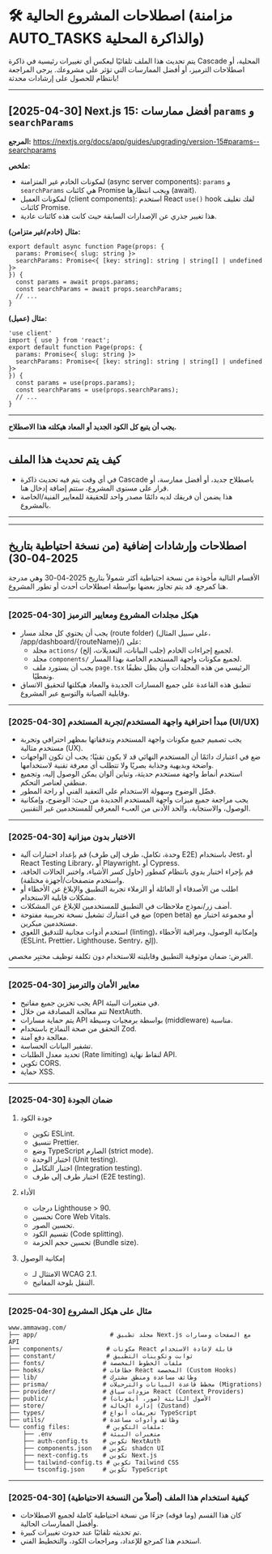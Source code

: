 # 🛠️ اصطلاحات المشروع الحالية (مزامنة AUTO_TASKS والذاكرة المحلية)

يتم تحديث هذا الملف تلقائيًا ليعكس أي تغييرات رئيسية في ذاكرة Cascade المحلية، أو اصطلاحات الترميز، أو أفضل الممارسات التي تؤثر على مشروعك. يرجى المراجعة بانتظام للحصول على إرشادات محدثة!

---

## [2025-04-30] Next.js 15: أفضل ممارسات `params` و `searchParams`

**المرجع:** https://nextjs.org/docs/app/guides/upgrading/version-15#params--searchparams

**ملخص:**
- لمكونات الخادم غير المتزامنة (async server components): `params` و `searchParams` هي كائنات Promise ويجب انتظارها (await).
- لمكونات العميل (client components): استخدم React `use()` hook لفك تغليف كائنات Promise.
- هذا تغيير جذري عن الإصدارات السابقة حيث كانت هذه كائنات عادية.

**مثال (خادم/غير متزامن):**
```tsx
export default async function Page(props: {
  params: Promise<{ slug: string }>
  searchParams: Promise<{ [key: string]: string | string[] | undefined }>
}) {
  const params = await props.params;
  const searchParams = await props.searchParams;
  // ...
}
```

**مثال (عميل):**
```tsx
'use client'
import { use } from 'react';
export default function Page(props: {
  params: Promise<{ slug: string }>
  searchParams: Promise<{ [key: string]: string | string[] | undefined }>
}) {
  const params = use(props.params);
  const searchParams = use(props.searchParams);
  // ...
}
```
---

**يجب أن يتبع كل الكود الجديد أو المعاد هيكلته هذا الاصطلاح.**

---

## كيف يتم تحديث هذا الملف
- في أي وقت يتم فيه تحديث ذاكرة Cascade باصطلاح جديد، أو أفضل ممارسة، أو قرار على مستوى المشروع، ستتم إضافة إدخال هنا.
- هذا يضمن أن فريقك لديه دائمًا مصدر واحد للحقيقة للمعايير الفنية/الخاصة بالمشروع.

---
---

## اصطلاحات وإرشادات إضافية (من نسخة احتياطية بتاريخ 2025-04-30)

الأقسام التالية مأخوذة من نسخة احتياطية أكثر شمولاً بتاريخ 2025-04-30 وهي مدرجة هنا كمرجع. قد يتم تجاوز بعضها بواسطة اصطلاحات أحدث أو تطور المشروع.

---

### [2025-04-30] هيكل مجلدات المشروع ومعايير الترميز

- يجب أن يحتوي كل مجلد مسار (route folder) (على سبيل المثال، /app/dashboard/{routeName}/) على:
  - مجلد `actions/` لجميع إجراءات الخادم (جلب البيانات، التعديلات، إلخ).
  - مجلد `components/` لجميع مكونات واجهة المستخدم الخاصة بهذا المسار.
  - يجب أن يستورد ملف `page.tsx` الرئيسي من هذه المجلدات وأن يظل نظيفًا ونمطيًا.
- تنطبق هذه القاعدة على جميع المسارات الجديدة والمعاد هيكلتها لتحقيق الاتساق وقابلية الصيانة والتوسع عبر المشروع.

---

### [2025-04-30] مبدأ احترافية واجهة المستخدم/تجربة المستخدم (UI/UX)

- يجب تصميم جميع مكونات واجهة المستخدم وتدفقاتها بمظهر احترافي وتجربة مستخدم مثالية (UX).
- ضع في اعتبارك دائمًا أن المستخدم النهائي قد لا يكون تقنيًا؛ يجب أن تكون الواجهات واضحة وبديهية وجذابة بصريًا ولا تتطلب أي معرفة تقنية لاستخدامها.
- استخدم أنماط واجهة مستخدم حديثة، وتباين ألوان يمكن الوصول إليه، وتجميع منطقي لعناصر التحكم.
- فضّل الوضوح وسهولة الاستخدام على التعقيد الفني أو راحة المطور.
- يجب مراجعة جميع ميزات واجهة المستخدم الجديدة من حيث: الوضوح، وإمكانية الوصول، والاستجابة، والحد الأدنى من العبء المعرفي للمستخدمين غير التقنيين.

---

### [2025-04-30] الاختبار بدون ميزانية

- قم بإعداد اختبارات آلية (وحدة، تكامل، طرف إلى طرف E2E) باستخدام Jest، أو React Testing Library، أو Playwright، أو Cypress.
- قم بإجراء اختبار يدوي بانتظام كمطور (حاول كسر الأشياء، واختبر الحالات الحافة، واستخدم متصفحات/أجهزة مختلفة).
- اطلب من الأصدقاء أو العائلة أو الزملاء تجربة التطبيق والإبلاغ عن الأخطاء أو مشكلات قابلية الاستخدام.
- أضف زر/نموذج ملاحظات في التطبيق للمستخدمين للإبلاغ عن المشكلات.
- ضع في اعتبارك تشغيل نسخة تجريبية مفتوحة (open beta) أو مجموعة اختبار مع مستخدمين مبكرين.
- استخدم أدوات مجانية للتدقيق اللغوي (linting)، وإمكانية الوصول، ومراقبة الأخطاء (ESLint، Prettier، Lighthouse، Sentry، إلخ).

الغرض: ضمان موثوقية التطبيق وقابليته للاستخدام دون تكلفة توظيف مختبِر مخصص.

---

### [2025-04-30] معايير الأمان والترميز

- يجب تخزين جميع مفاتيح API في متغيرات البيئة.
- تتم معالجة المصادقة من خلال NextAuth.
- يتم حماية مسارات API بواسطة برمجيات وسيطة (middleware) مناسبة.
- التحقق من صحة النماذج باستخدام Zod.
- معالجة دفع آمنة.
- تشفير البيانات الحساسة.
- تحديد معدل الطلبات (Rate limiting) لنقاط نهاية API.
- تكوين CORS.
- حماية XSS.

---

### [2025-04-30] ضمان الجودة

1. جودة الكود
   - تكوين ESLint.
   - تنسيق Prettier.
   - وضع TypeScript الصارم (strict mode).
   - اختبار الوحدة (Unit testing).
   - اختبار التكامل (Integration testing).
   - اختبار طرف إلى طرف (E2E testing).

2. الأداء
   - درجات Lighthouse > 90.
   - تحسين Core Web Vitals.
   - تحسين الصور.
   - تقسيم الكود (Code splitting).
   - تحسين حجم الحزمة (Bundle size).

3. إمكانية الوصول
   - الامتثال لـ WCAG 2.1.
   - التنقل بلوحة المفاتيح.

---

### [2025-04-30] مثال على هيكل المشروع

```
www.ammawag.com/
├── app/                    # مجلد تطبيق Next.js مع الصفحات ومسارات API
├── components/            # مكونات React قابلة لإعادة الاستخدام
├── constant/              # ثوابت وتكوينات التطبيق
├── fonts/                # ملفات الخطوط المخصصة
├── hooks/                # خطافات React المخصصة (Custom Hooks)
├── lib/                  # وظائف مساعدة ومنطق مشترك
├── prisma/               # مخطط قاعدة البيانات والترحيلات (Migrations)
├── provider/             # مزودات سياق React (Context Providers)
├── public/               # الأصول الثابتة (صور، أيقونات)
├── store/                # إدارة الحالة (Zustand)
├── types/                # تعريفات أنواع TypeScript
├── utils/                # وظائف وأدوات مساعدة
└── config files:          # ملفات التكوين:
    ├── .env              # متغيرات البيئة
    ├── auth-config.ts    # تكوين NextAuth
    ├── components.json   # تكوين shadcn UI
    ├── next-config.ts    # تكوين Next.js
    ├── tailwind-config.ts # تكوين Tailwind CSS
    └── tsconfig.json     # تكوين TypeScript
```

---

### [2025-04-30] كيفية استخدام هذا الملف (أصلاً من النسخة الاحتياطية)
- كان هذا القسم (وما فوقه) جزءًا من نسخة احتياطية كاملة لجميع الاصطلاحات وأفضل الممارسات الحالية.
- تم تحديثه تلقائيًا عند حدوث تغييرات كبيرة.
- استخدم هذا كمرجع للإعداد، ومراجعات الكود، والتخطيط الفني.
